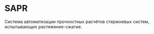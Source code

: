 # SAPR
Система автоматизации прочностных расчётов стержневых систем, испытывающих растяжение-сжатие.
